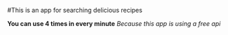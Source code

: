 #This is an app for searching delicious recipes

**You can use 4 times in every minute**
*Because this app is using a free api*
